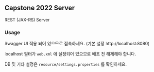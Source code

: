 ## Capstone 2022 Server
REST (JAX-RS) Server

### Usage
Swagger UI 적용 되어 있으므로 접속하세요. (기본 설정 http://localhost:8080)

localhost 필터가 `web.xml` 에 설정되어 있으므로 배포 전 해제해야 합니다.

DB 및 기타 설정은 `resource/settings.properties` 를 확인하세요.